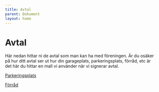 ```yaml
---
title: Avtal
parent: Dokument
layout: home
---
```


# Avtal

Här nedan hittar ni de avtal som man kan ha med föreningen. Är du osäker på hur ditt avtal ser ut hur din garageplats, parkeringsplats, förråd, etc är det här du hittar en mall vi använder när vi signerar avtal.

[Parkeringsplats](https://docs.google.com/document/d/1H2JFqAj42U31qXbwrQTKjoqBmdid40SmALIq7gYHhwk/edit?usp=sharing)

[Förråd](https://docs.google.com/document/d/1R-xSV7AKaWykwbgjdtnTl8lvFb0HVQLed1PjS_5RRwU/edit?usp=sharing)
